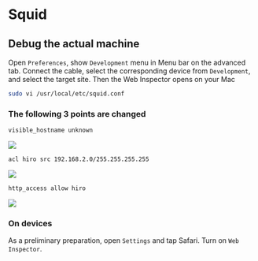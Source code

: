# Squid

## Debug the actual machine

Open `Preferences`, show `Development` menu in Menu bar on the advanced tab. Connect the cable, select the corresponding device from `Development`, and select the target site. Then the Web Inspector opens on your Mac

```bash
sudo vi /usr/local/etc/squid.conf
```

### The following 3 points are changed

```bash
visible_hostname unknown
```

![](https://i.imgur.com/D9GZrZU.jpg)

```bash
acl hiro src 192.168.2.0/255.255.255.255
```

![](https://i.imgur.com/WrnFEaw.jpg)

```bash
http_access allow hiro
```

![](https://i.imgur.com/4VhRbcU.jpg)

### On devices

As a preliminary preparation, open `Settings` and tap Safari. Turn on `Web Inspector`.

